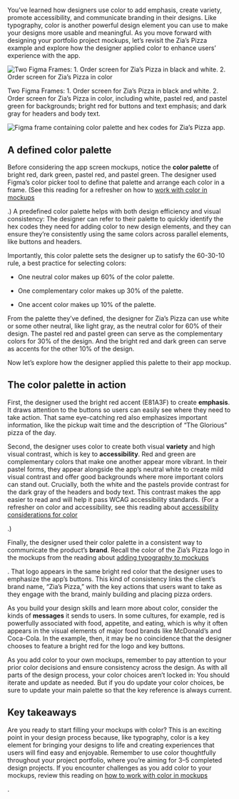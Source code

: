 # 

You’ve learned how designers use color to add emphasis, create variety, promote accessibility, and communicate branding in their designs. Like typography, color is another powerful design element you can use to make your designs more usable and meaningful. As you move forward with designing your portfolio project mockups, let’s revisit the Zia’s Pizza example and explore how the designer applied color to enhance users’ experience with the app.

![Two Figma Frames: 1. Order screen for Zia’s Pizza in black and white. 2. Order screen for Zia’s Pizza in color](https://d3c33hcgiwev3.cloudfront.net/imageAssetProxy.v1/7mKKABkwRFmMfbp2kxK4ow_f0bb3376ddd142ba9cf841c15b0e2af1_RFImKFNaZbwDc72PBQMJLWEHsTmTtSohw1a5nVs93C8RgMDQDjIfy9aQjhM99FoLsvI2n9KrUtvXx9v83scQSyqe7ExTaVKwxcA2Y_0hqfj_jCmceC7zSYNTCjcmG9fyAVybV2jRjDbSQ8PdEesirqA?expiry=1745366400000&hmac=Sqx4Z-wDifQrOou55jshHY3EwbUgj12MfgaCYaTcyUw)

Two Figma Frames: 1. Order screen for Zia’s Pizza in black and white. 2. Order screen for Zia’s Pizza in color, including white, pastel red, and pastel green for backgrounds; bright red for buttons and text emphasis; and dark gray for headers and body text.

![Figma frame containing color palette and hex codes for Zia’s Pizza app.](https://d3c33hcgiwev3.cloudfront.net/imageAssetProxy.v1/A9ueDX9YRFWDgYVFxQ2Y7w_0ef25905ebed43688ed6770be5c26cf1_FRJZ8AjFY0g6w3QsQHuaQKB9fqmBhZjLXwSOo8ALPIu1ZoaCExCej8C2-pMR4jDUD7OwFBvxxmEwVhc6PdR4Z_V5JE80_zRutfWo3vl9-XTpJ8dS9fB7Ffl5gfjIS6vnoXAr1DFbSZ4kx_ky3hiTBf8?expiry=1745366400000&hmac=nzBP-tbM1LEk_Fs1xHFqmExIrmQ9Ulaa2DvvL0ArHDA)

## **A defined color palette**

Before considering the app screen mockups, notice the **color palette** of bright red, dark green, pastel red, and pastel green. The designer used Figma’s color picker tool to define that palette and arrange each color in a frame. (See this reading for a refresher on how to [work with color in mockups](https://www.coursera.org/learn/high-fidelity-designs-prototype/supplement/MDi11/work-with-color-in-mockups)

.) A predefined color palette helps with both design efficiency and visual consistency: The designer can refer to their palette to quickly identify the hex codes they need for adding color to new design elements, and they can ensure they’re consistently using the same colors across parallel elements, like buttons and headers.

Importantly, this color palette sets the designer up to satisfy the 60-30-10 rule, a best practice for selecting colors:

- One neutral color makes up 60% of the color palette.
    
- One complementary color makes up 30% of the palette.
    
- One accent color makes up 10% of the palette.
    

From the palette they’ve defined, the designer for Zia’s Pizza can use white or some other neutral, like light gray, as the neutral color for 60% of their design. The pastel red and pastel green can serve as the complementary colors for 30% of the design. And the bright red and dark green can serve as accents for the other 10% of the design.

Now let’s explore how the designer applied this palette to their app mockup.

## **The color palette in action**

First, the designer used the bright red accent (E81A3F) to create **emphasis**. It draws attention to the buttons so users can easily see where they need to take action. That same eye-catching red also emphasizes important information, like the pickup wait time and the description of “The Glorious” pizza of the day.

Second, the designer uses color to create both visual **variety** and high visual contrast, which is key to **accessibility**. Red and green are complementary colors that make one another appear more vibrant. In their pastel forms, they appear alongside the app’s neutral white to create mild visual contrast and offer good backgrounds where more important colors can stand out. Crucially, both the white and the pastels provide contrast for the dark gray of the headers and body text. This contrast makes the app easier to read and will help it pass WCAG accessibility standards. (For a refresher on color and accessibility, see this reading about [accessibility considerations for color](https://www.coursera.org/learn/high-fidelity-designs-prototype/supplement/Ca3gb/accessibility-considerations-for-color)

.) 

Finally, the designer used their color palette in a consistent way to communicate the product’s **brand**. Recall the color of the Zia’s Pizza logo in the mockups from the reading about [adding typography to mockups](https://www.coursera.org/learn/high-fidelity-designs-prototype/supplement/YKA8k/add-product-copy-to-mockups)

. That logo appears in the same bright red color that the designer uses to emphasize the app’s buttons. This kind of consistency links the client’s brand name, “Zia’s Pizza,” with the key actions that users want to take as they engage with the brand, mainly building and placing pizza orders.

As you build your design skills and learn more about color, consider the kinds of **messages** it sends to users. In some cultures, for example, red is powerfully associated with food, appetite, and eating, which is why it often appears in the visual elements of major food brands like McDonald’s and Coca-Cola. In the example, then, it may be no coincidence that the designer chooses to feature a bright red for the logo and key buttons.

As you add color to your own mockups, remember to pay attention to your prior color decisions and ensure consistency across the design. As with all parts of the design process, your color choices aren’t locked in: You should iterate and update as needed. But if you do update your color choices, be sure to update your main palette so that the key reference is always current.

## **Key takeaways**

Are you ready to start filling your mockups with color? This is an exciting point in your design process because, like typography, color is a key element for bringing your designs to life and creating experiences that users will find easy and enjoyable. Remember to use color thoughtfully throughout your project portfolio, where you’re aiming for 3–5 completed design projects. If you encounter challenges as you add color to your mockups, review this reading on [how to work with color in mockups](https://www.coursera.org/learn/high-fidelity-designs-prototype/supplement/MDi11/work-with-color-in-mockups)

.